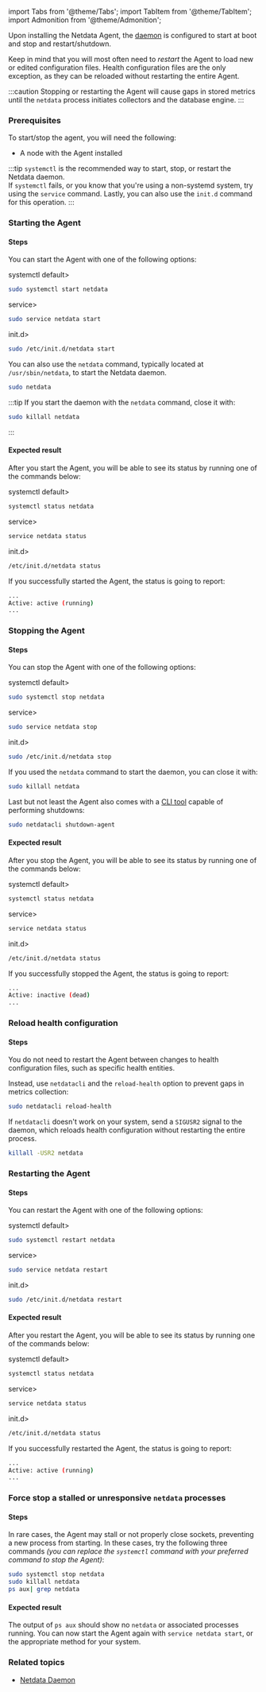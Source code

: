 <!--
title: "Start, stop and restart Agent"
sidebar_label: "Start, stop and restart Agent"
custom_edit_url: "https://github.com/netdata/netdata/blob/master/docs/tasks/operations/start-stop-and-restart-agent.md"
sidebar_position: "1"
learn_status: "Unpublished"
learn_topic_type: "Tasks"
learn_rel_path: "Operations"
learn_docs_purpose: "Instructions on how to Start, Stop and Restart the Netdata Agent"
-->

import Tabs from '@theme/Tabs';
import TabItem from '@theme/TabItem';
import Admonition from '@theme/Admonition';

Upon installing the Netdata Agent, the [daemon](https://github.com/netdata/netdata/blob/master/daemon/README.md) is
configured to start at boot and stop and restart/shutdown.

Keep in mind that you will most often need to _restart_ the Agent to load new or edited configuration files. Health
configuration files are the only exception, as they can be reloaded without restarting the entire Agent.

:::caution
Stopping or restarting the Agent will cause gaps in stored metrics until the `netdata` process initiates collectors and
the database engine.
:::

### Prerequisites

To start/stop the agent, you will need the following:

- A node with the Agent installed

:::tip
`systemctl` is the recommended way to start, stop, or restart the Netdata daemon.  
If `systemctl` fails, or you know that you're using a non-systemd system, try using the `service` command.
Lastly, you can also use the `init.d` command for this operation.
:::

### Starting the Agent

#### Steps

You can start the Agent with one of the following options:

<Tabs groupId="choice">
<TabItem value="systemctl" label=<code>systemctl</code> default>

```bash
sudo systemctl start netdata
```

</TabItem>
<TabItem value="service" label=<code>service</code>>

```bash
sudo service netdata start
```

</TabItem>
<TabItem value="init.d" label=<code>init.d</code>>

```bash
sudo /etc/init.d/netdata start
```

</TabItem>
</Tabs>


You can also use the `netdata` command, typically located at `/usr/sbin/netdata`, to start the Netdata daemon.

```bash
sudo netdata
```

:::tip
If you start the daemon with the `netdata` command, close it with:

```bash
sudo killall netdata
```

:::

#### Expected result

After you start the Agent, you will be able to see its status by running one of the commands below:

<Tabs groupId="choice">
<TabItem value="systemctl" label=<code>systemctl</code> default>

```bash
systemctl status netdata
```

</TabItem>
<TabItem value="service" label=<code>service</code>>

```bash
service netdata status
```

</TabItem>
<TabItem value="init.d" label=<code>init.d</code>>

```bash
/etc/init.d/netdata status
```

</TabItem>
</Tabs>


If you successfully started the Agent, the status is going to report:

```bash
...
Active: active (running)
...
```

### Stopping the Agent

#### Steps

You can stop the Agent with one of the following options:

<Tabs groupId="choice">
<TabItem value="systemctl" label=<code>systemctl</code> default>

```bash
sudo systemctl stop netdata
```

</TabItem>
<TabItem value="service" label=<code>service</code>>

```bash
sudo service netdata stop
```

</TabItem>
<TabItem value="init.d" label=<code>init.d</code>>

```bash
sudo /etc/init.d/netdata stop
```

</TabItem>
</Tabs>


If you used the `netdata` command to start the daemon, you can close it with:

```bash
sudo killall netdata
```

Last but not least the Agent also comes with a [CLI tool](https://github.com/netdata/netdata/blob/master/cli/README.md)
capable of performing shutdowns:

```bash
sudo netdatacli shutdown-agent
```

#### Expected result

After you stop the Agent, you will be able to see its status by running one of the commands below:

<Tabs groupId="choice">
<TabItem value="systemctl" label=<code>systemctl</code> default>

```bash
systemctl status netdata
```

</TabItem>
<TabItem value="service" label=<code>service</code>>

```bash
service netdata status
```

</TabItem>
<TabItem value="init.d" label=<code>init.d</code>>

```bash
/etc/init.d/netdata status
```

</TabItem>
</Tabs>


If you successfully stopped the Agent, the status is going to report:

```bash
...
Active: inactive (dead)
...
```

### Reload health configuration

#### Steps

You do not need to restart the Agent between changes to health configuration files, such as specific health entities.

Instead, use `netdatacli` and the `reload-health` option to prevent gaps in metrics collection:

```bash
sudo netdatacli reload-health
```

If `netdatacli` doesn't work on your system, send a `SIGUSR2` signal to the daemon, which reloads health configuration
without restarting the entire process.

```bash
killall -USR2 netdata
```

### Restarting the Agent

#### Steps

You can restart the Agent with one of the following options:

<Tabs groupId="choice">
<TabItem value="systemctl" label=<code>systemctl</code> default>

```bash
sudo systemctl restart netdata
```

</TabItem>
<TabItem value="service" label=<code>service</code>>

```bash
sudo service netdata restart
```

</TabItem>
<TabItem value="init.d" label=<code>init.d</code>>

```bash
sudo /etc/init.d/netdata restart
```

</TabItem>
</Tabs>

#### Expected result

After you restart the Agent, you will be able to see its status by running one of the commands below:

<Tabs groupId="choice">
<TabItem value="systemctl" label=<code>systemctl</code> default>

```bash
systemctl status netdata
```

</TabItem>
<TabItem value="service" label=<code>service</code>>

```bash
service netdata status
```

</TabItem>
<TabItem value="init.d" label=<code>init.d</code>>

```bash
/etc/init.d/netdata status
```

</TabItem>
</Tabs>


If you successfully restarted the Agent, the status is going to report:

```bash
...
Active: active (running)
...
```

### Force stop a stalled or unresponsive `netdata` processes

#### Steps

In rare cases, the Agent may stall or not properly close sockets, preventing a new process from starting. In these
cases, try the following three commands _(you can replace the `systemctl` command with your preferred command to stop
the Agent)_:

```bash
sudo systemctl stop netdata
sudo killall netdata
ps aux| grep netdata
```

#### Expected result

The output of `ps aux` should show no `netdata` or associated processes running. You can now start the Agent again
with `service netdata start`, or the appropriate method for your system.

### Related topics

- [Netdata Daemon](https://github.com/netdata/netdata/blob/master/daemon/README.md)
